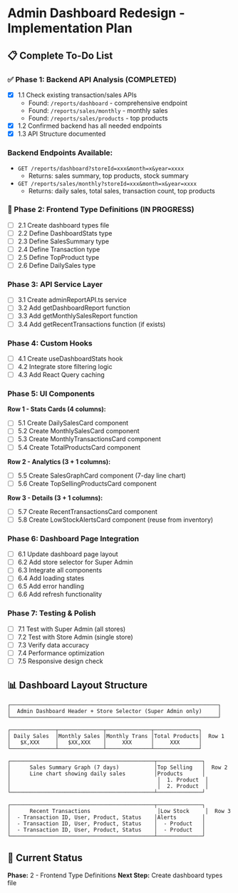 # Admin Dashboard Redesign - Implementation Plan

## 📋 Complete To-Do List

### ✅ Phase 1: Backend API Analysis (COMPLETED)

- [x] 1.1 Check existing transaction/sales APIs
  - Found: `/reports/dashboard` - comprehensive endpoint
  - Found: `/reports/sales/monthly` - monthly sales
  - Found: `/reports/sales/products` - top products
- [x] 1.2 Confirmed backend has all needed endpoints
- [x] 1.3 API Structure documented

### Backend Endpoints Available:

- `GET /reports/dashboard?storeId=xxx&month=x&year=xxxx`
  - Returns: sales summary, top products, stock summary
- `GET /reports/sales/monthly?storeId=xxx&month=x&year=xxxx`
  - Returns: daily sales, total sales, transaction count, top products

### 🔄 Phase 2: Frontend Type Definitions (IN PROGRESS)

- [ ] 2.1 Create dashboard types file
- [ ] 2.2 Define DashboardStats type
- [ ] 2.3 Define SalesSummary type
- [ ] 2.4 Define Transaction type
- [ ] 2.5 Define TopProduct type
- [ ] 2.6 Define DailySales type

### Phase 3: API Service Layer

- [ ] 3.1 Create adminReportAPI.ts service
- [ ] 3.2 Add getDashboardReport function
- [ ] 3.3 Add getMonthlySalesReport function
- [ ] 3.4 Add getRecentTransactions function (if exists)

### Phase 4: Custom Hooks

- [ ] 4.1 Create useDashboardStats hook
- [ ] 4.2 Integrate store filtering logic
- [ ] 4.3 Add React Query caching

### Phase 5: UI Components

**Row 1 - Stats Cards (4 columns):**

- [ ] 5.1 Create DailySalesCard component
- [ ] 5.2 Create MonthlySalesCard component
- [ ] 5.3 Create MonthlyTransactionsCard component
- [ ] 5.4 Create TotalProductsCard component

**Row 2 - Analytics (3 + 1 columns):**

- [ ] 5.5 Create SalesGraphCard component (7-day line chart)
- [ ] 5.6 Create TopSellingProductsCard component

**Row 3 - Details (3 + 1 columns):**

- [ ] 5.7 Create RecentTransactionsCard component
- [ ] 5.8 Create LowStockAlertsCard component (reuse from inventory)

### Phase 6: Dashboard Page Integration

- [ ] 6.1 Update dashboard page layout
- [ ] 6.2 Add store selector for Super Admin
- [ ] 6.3 Integrate all components
- [ ] 6.4 Add loading states
- [ ] 6.5 Add error handling
- [ ] 6.6 Add refresh functionality

### Phase 7: Testing & Polish

- [ ] 7.1 Test with Super Admin (all stores)
- [ ] 7.2 Test with Store Admin (single store)
- [ ] 7.3 Verify data accuracy
- [ ] 7.4 Performance optimization
- [ ] 7.5 Responsive design check

## 📊 Dashboard Layout Structure

```
┌─────────────────────────────────────────────────────────────────┐
│  Admin Dashboard Header + Store Selector (Super Admin only)     │
└─────────────────────────────────────────────────────────────────┘

┌──────────────┬──────────────┬──────────────┬──────────────┐
│ Daily Sales  │Monthly Sales │Monthly Trans │Total Products│  Row 1
│   $X,XXX     │   $XX,XXX    │     XXX      │     XXX      │
└──────────────┴──────────────┴──────────────┴──────────────┘

┌─────────────────────────────────────────────┬──────────────┐
│      Sales Summary Graph (7 days)           │Top Selling   │  Row 2
│      Line chart showing daily sales         │Products      │
│                                              │  1. Product  │
│                                              │  2. Product  │
└─────────────────────────────────────────────┴──────────────┘

┌─────────────────────────────────────────────┬──────────────┐
│      Recent Transactions                     │Low Stock     │  Row 3
│  - Transaction ID, User, Product, Status    │Alerts        │
│  - Transaction ID, User, Product, Status    │  - Product   │
│  - Transaction ID, User, Product, Status    │  - Product   │
└─────────────────────────────────────────────┴──────────────┘
```

## 🎯 Current Status

**Phase:** 2 - Frontend Type Definitions
**Next Step:** Create dashboard types file
